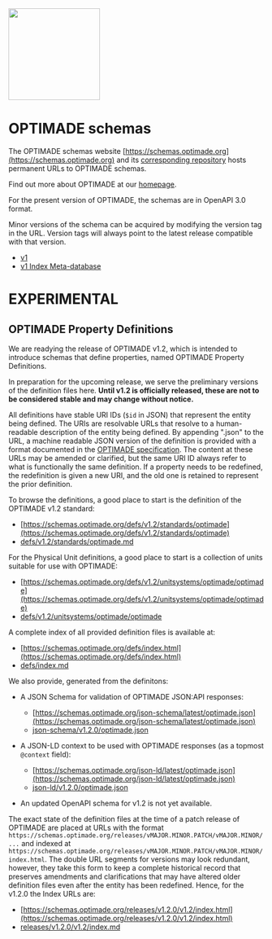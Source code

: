 <img width="180px" align="center" src="https://raw.githubusercontent.com/wiki/Materials-Consortia/OPTIMADE/images/logos/optimade-text-below-transparent-bg.png">


# OPTIMADE schemas

The OPTIMADE schemas website [https://schemas.optimade.org](https://schemas.optimade.org) and its [corresponding repository](https://github.com/Materials-Consortia/schemas) hosts permanent URLs to OPTIMADE schemas.

Find out more about OPTIMADE at our [homepage](https://optimade.org).

For the present version of OPTIMADE, the schemas are in OpenAPI 3.0 format.

Minor versions of the schema can be acquired by modifying the version tag in the URL.
Version tags will always point to the latest release compatible with that version.

- [v1](./openapi/v1/optimade.json)
- [v1 Index Meta-database](./openapi/v1/optimade_index.json)

# EXPERIMENTAL

## OPTIMADE Property Definitions

We are readying the release of OPTIMADE v1.2, which is intended to introduce schemas that define properties, named OPTIMADE Property Definitions.

In preparation for the upcoming release, we serve the preliminary versions of the definition files here.
**Until v1.2 is officially released, these are not to be considered stable and may change without notice.**

All definitions have stable URI IDs (`$id` in JSON) that represent the entity being defined.
The URIs are resolvable URLs that resolve to a human-readable description of the entity being defined.
By appending ".json" to the URL, a machine readable JSON version of the definition is provided with a format documented in the [OPTIMADE specification](https://www.optimade.org/optimade).
The content at these URLs may be amended or clarified, but the same URI ID always refer to what is functionally the same definition.
If a property needs to be redefined, the redefinition is given a new URI, and the old one is retained to represent the prior definition.

To browse the definitions, a good place to start is the definition of the OPTIMADE v1.2 standard:

- [https://schemas.optimade.org/defs/v1.2/standards/optimade](https://schemas.optimade.org/defs/v1.2/standards/optimade)
- [defs/v1.2/standards/optimade.md](defs/v1.2/standards/optimade.md)

For the Physical Unit definitions, a good place to start is a collection of units suitable for use with OPTIMADE:

- [https://schemas.optimade.org/defs/v1.2/unitsystems/optimade/optimade](https://schemas.optimade.org/defs/v1.2/unitsystems/optimade/optimade)
- [defs/v1.2/unitsystems/optimade/optimade](defs/v1.2/unitsystems/optimade/optimade)

A complete index of all provided definition files is available at:

- [https://schemas.optimade.org/defs/index.html](https://schemas.optimade.org/defs/index.html)
- [defs/index.md](defs/index.md)

We also provide, generated from the definitons:

- A JSON Schema for validation of OPTIMADE JSON:API responses:

  - [https://schemas.optimade.org/json-schema/latest/optimade.json](https://schemas.optimade.org/json-schema/latest/optimade.json)
  - [json-schema/v1.2.0/optimade.json](json-schema/v1.2.0/optimade.json)

- A JSON-LD context to be used with OPTIMADE responses (as a topmost `@context` field):

  - [https://schemas.optimade.org/json-ld/latest/optimade.json](https://schemas.optimade.org/json-ld/latest/optimade.json)
  - [json-ld/v1.2.0/optimade.json](json-ld/v1.2.0/optimade.json)

- An updated OpenAPI schema for v1.2 is not yet available.

The exact state of the definition files at the time of a patch release of OPTIMADE are placed at URLs with the format `https://schemas.optimade.org/releases/vMAJOR.MINOR.PATCH/vMAJOR.MINOR/...` and indexed at `https://schemas.optimade.org/releases/vMAJOR.MINOR.PATCH/vMAJOR.MINOR/index.html`.
The double URL segments for versions may look redundant, however, they take this form to keep a complete historical record that preserves amendments and clarifications that may have altered older definition files even after the entity has been redefined.
Hence, for the v1.2.0 the Index URLs are:

- [https://schemas.optimade.org/releases/v1.2.0/v1.2/index.html](https://schemas.optimade.org/releases/v1.2.0/v1.2/index.html)
- [releases/v1.2.0/v1.2/index.md](releases/v1.2.0/v1.2/index.md)

